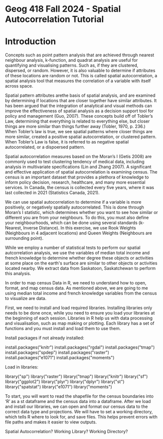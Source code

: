 # Geog 418 Fall 2024 - Spatial Autocorrelation Tutorial


# Introduction

Concepts such as point pattern analysis that are achieved through nearest neighbour analysis, k-function, and quadrat analysis are useful for quantifying and visualising patterns.  Such as, if they are clustered, dispersed, or random. However, it is also valuable to determine if attributes of these locations are random or not. This is called spatial autocorrelation, a spatial analysis tool that measures the correlation of a variable with itself across space.

Spatial pattern attributes arethe basis of spatial analysis, and are examined by determining if locations that are closer together have similar attributes. It has been argued that the integration of analytical and visual methods can improve the effectiveness of spatial analysis as a decision support tool for policy and management (Guo, 2007). These concepts build off of Tobler’s Law, determining that everything is related to everything else, but closer things are more similar than things further away  (Tobler, 1970, p. 236.)  When Tobler’s law is true, we see spatial patterns where closer things are more similar, created a positive spatial autocorrelation, or clustered pattern. When Tobler’s Law is false, it is referred to as negative spatial autocorrelated, or a dispoersed pattern. 

Spatial autocorrelation measures based on the Moran’s I (Getis 2008) are commonly used to test clustering tendency of medical data, including analysis in multivariate specifications (Lin and Zhang 2007). A significant and effective application of spatial autocorrelation is examining census. The census is an important dataset that provides a plethora of knowledge to inform policy decision, research, healthcare, and many more essential services. In Canada, the census is collected every five years, where it was last collected in 2021 (Statistics Canada, 2021).

We can use spatial autocorrelation to determine if a variable is more positively,  or negatively spatially autocorrelated. This is done through Moran’s I statistic, which determines whether you want to see how similar or different you are from your neighbours. To do this, you must also define your neighbourhoods, which can be done using several standards (k-Nearest, Inverse Distance). In this exercise, we use Rook Weights (Neighbours in 4 adjacent locations) and Queen Weights (Neighbours are surrounding point).

While we employ a number of statistical tests to perform our spatial autcorrelation analysis, we use the variables of median total income and french knowledge to determine whether degree these objects or activities at some place on the earth's surface are similar to other objects or activities located nearby.  We extract data from Saskatoon, Saskatchewan to perform this analysis. 

In order to map census Data in R, we need to understand how to open, format, and map census data. As mentioned above, we are going to me using median total income and french knowledge variables from the census to visualize are data. 

First, we need to install and load required libraries. Installing libraries only needs to be done once, while you need to ensure you load your libraries at the beginning of each session. Libraries in R help us with data processing and visualisation, such as map making or plotting. Each library has a set of functions and you must install and load them to use them. 

Install packages if not already installed:

install.packages("knitr")
install.packages("rgdal")
install.packages("tmap")
install.packages("spdep")
install.packages("raster")
install.packages("e1071")
install.packages("moments")

Load in libraries:

library("sp")
library("raster")
library("tmap")
library("knitr")
library("sf")
library("ggplot2")
library("plyr")
library("dplyr")
library("st")
library("spatstat")
library("e1071")
library("moments")

To start, you will want to read the shapefile for the census boundaries into ‘R’ as a st dataframe and the census data into a dataframe. 
After we load and install our libraries, we can open and format our census data to the correct data type and projections. We will have to set a working directory, which tells R where to look for, and save files. This helps prevent errors with file paths and makes it easier to view outputs.


Spatial Autocorrelation?
Working Library?
Working Directory?
